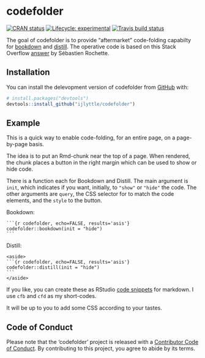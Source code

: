 
<!-- README.md is generated from README.Rmd. Please edit that file -->

# codefolder

<!-- badges: start -->

[![CRAN
status](https://www.r-pkg.org/badges/version/codefolder)](https://CRAN.R-project.org/package=codefolder)
[![Lifecycle:
experimental](https://img.shields.io/badge/lifecycle-experimental-orange.svg)](https://www.tidyverse.org/lifecycle/#experimental)
[![Travis build
status](https://travis-ci.org/ijlyttle/codefolder.svg?branch=master)](https://travis-ci.org/ijlyttle/codefolder)
<!-- badges: end -->

The goal of codefolder is to provide “aftermarket” code-folding
capabilty for [bookdown](https://bookdown.org/yihui/bookdown) and
[distill](https://rstudio.github.io/distill). The operative code is
based on this Stack Overflow
[answer](https://stackoverflow.com/a/45501553) by Sébastien Rochette.

## Installation

You can install the delevopment version of codefolder from
[GitHub](https://github.com/ijlyttle/codefolder) with:

``` r
# install.packages("devtools")
devtools::install_github("ijlyttle/codefolder")
```

## Example

This is a quick way to enable code-folding, for an entire page, on a
page-by-page basis.

The idea is to put an Rmd-chunk near the top of a page. When rendered,
the chunk places a button in the right margin which can be used to show
or hide code.

There is a function each for Bookdown and Distill. The main argument is
`init`, which indicates if you want, initially, to `"show"` or `"hide"`
the code. The other arguments are `query`, the CSS selector for to match
the code elements, and the `style` to the button.

Bookdown:

    ```{r codefolder, echo=FALSE, results='asis'}
    codefolder::bookdown(init = "hide")
    ```

Distill:

    <aside>
    ```{r codefolder, echo=FALSE, results='asis'}
    codefolder::distill(init = "hide")
    ```
    </aside>

If you like, you can create these as RStudio [code
snippets](https://support.rstudio.com/hc/en-us/articles/204463668-Code-Snippets)
for markdown. I use `cfb` and `cfd` as my short-codes.

It will be up to you to add some CSS according to your tastes.

## Code of Conduct

Please note that the ‘codefolder’ project is released with a
[Contributor Code of Conduct](CODE_OF_CONDUCT.md). By contributing to
this project, you agree to abide by its terms.
